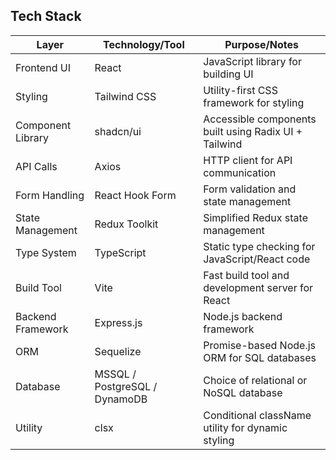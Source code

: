 ## Tech Stack

| Layer               | Technology/Tool                | Purpose/Notes                                               |
|--------------------|--------------------------------|------------------------------------------------------------|
| Frontend UI         | React                          | JavaScript library for building UI                         |
| Styling             | Tailwind CSS                   | Utility-first CSS framework for styling                    |
| Component Library   | shadcn/ui                      | Accessible components built using Radix UI + Tailwind      |
| API Calls           | Axios                          | HTTP client for API communication                          |
| Form Handling       | React Hook Form                | Form validation and state management                       |
| State Management    | Redux Toolkit                  | Simplified Redux state management                          |
| Type System         | TypeScript                     | Static type checking for JavaScript/React code             |
| Build Tool          | Vite                           | Fast build tool and development server for React           |
| Backend Framework   | Express.js                     | Node.js backend framework                                  |
| ORM                 | Sequelize                      | Promise-based Node.js ORM for SQL databases                |
| Database            | MSSQL / PostgreSQL / DynamoDB  | Choice of relational or NoSQL database                     |
| Utility             | clsx                           | Conditional className utility for dynamic styling          |
